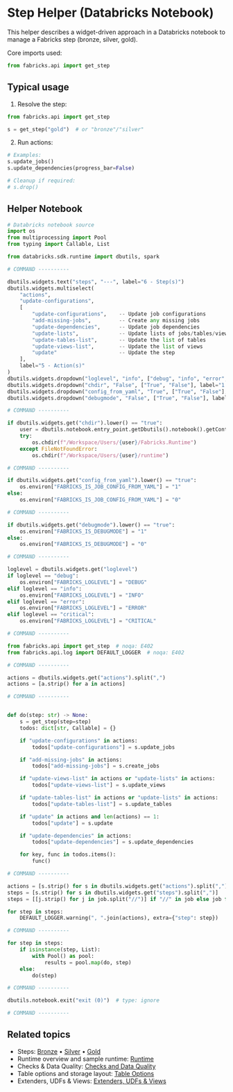 # Step Helper (Databricks Notebook)

This helper describes a widget-driven approach in a Databricks notebook to manage a Fabricks step (bronze, silver, gold). 

Core imports used:
```python
from fabricks.api import get_step
```

## Typical usage

1) Resolve the step:
```python
from fabricks.api import get_step

s = get_step("gold")  # or "bronze"/"silver"
```

2) Run actions:
```python
# Examples:
s.update_jobs()
s.update_dependencies(progress_bar=False)

# Cleanup if required:
# s.drop()
```

## Helper Notebook

``` python
# Databricks notebook source
import os
from multiprocessing import Pool
from typing import Callable, List

from databricks.sdk.runtime import dbutils, spark

# COMMAND ----------

dbutils.widgets.text("steps", "---", label="6 - Step(s)")
dbutils.widgets.multiselect(
    "actions",
    "update-configurations",
    [
        "update-configurations",    -- Update job configurations
        "add-missing-jobs",         -- Create any missing jobs
        "update-dependencies",      -- Update job dependencies
        "update-lists",             -- Update lists of jobs/tables/views
        "update-tables-list",       -- Update the list of tables
        "update-views-list",        -- Update the list of views
        "update"                    -- Update the step
    ],
    label="5 - Action(s)"
)
dbutils.widgets.dropdown("loglevel", "info", ["debug", "info", "error", "critical"], label="3 - Log Level")
dbutils.widgets.dropdown("chdir", "False", ["True", "False"], label="1 - Change Directory")
dbutils.widgets.dropdown("config_from_yaml", "True", ["True", "False"], label="2 - Use YAML")
dbutils.widgets.dropdown("debugmode", "False", ["True", "False"], label="4 - Debug Mode")

# COMMAND ----------

if dbutils.widgets.get("chdir").lower() == "true":
    user = dbutils.notebook.entry_point.getDbutils().notebook().getContext().userName().get()  # type: ignore
    try:
        os.chdir(f"/Workspace/Users/{user}/Fabricks.Runtime")
    except FileNotFoundError:
        os.chdir(f"/Workspace/Users/{user}/runtime")

# COMMAND ----------

if dbutils.widgets.get("config_from_yaml").lower() == "true":
    os.environ["FABRICKS_IS_JOB_CONFIG_FROM_YAML"] = "1"
else:
    os.environ["FABRICKS_IS_JOB_CONFIG_FROM_YAML"] = "0"

# COMMAND ----------

if dbutils.widgets.get("debugmode").lower() == "true":
    os.environ["FABRICKS_IS_DEBUGMODE"] = "1"
else:
    os.environ["FABRICKS_IS_DEBUGMODE"] = "0"

# COMMAND ----------

loglevel = dbutils.widgets.get("loglevel")
if loglevel == "debug":
    os.environ["FABRICKS_LOGLEVEL"] = "DEBUG"
elif loglevel == "info":
    os.environ["FABRICKS_LOGLEVEL"] = "INFO"
elif loglevel == "error":
    os.environ["FABRICKS_LOGLEVEL"] = "ERROR"
elif loglevel == "critical":
    os.environ["FABRICKS_LOGLEVEL"] = "CRITICAL"

# COMMAND ----------

from fabricks.api import get_step  # noqa: E402
from fabricks.api.log import DEFAULT_LOGGER  # noqa: E402

# COMMAND ----------

actions = dbutils.widgets.get("actions").split(",")
actions = [a.strip() for a in actions]

# COMMAND ----------


def do(step: str) -> None:
    s = get_step(step=step)
    todos: dict[str, Callable] = {}

    if "update-configurations" in actions:
        todos["update-configurations"] = s.update_jobs

    if "add-missing-jobs" in actions:
        todos["add-missing-jobs"] = s.create_jobs

    if "update-views-list" in actions or "update-lists" in actions:
        todos["update-views-list"] = s.update_views

    if "update-tables-list" in actions or "update-lists" in actions:
        todos["update-tables-list"] = s.update_tables

    if "update" in actions and len(actions) == 1:
        todos["update"] = s.update

    if "update-dependencies" in actions:
        todos["update-dependencies"] = s.update_dependencies

    for key, func in todos.items():
        func()

# COMMAND ----------

actions = [s.strip() for s in dbutils.widgets.get("actions").split(",")]
steps = [s.strip() for s in dbutils.widgets.get("steps").split(",")]
steps = [[j.strip() for j in job.split("//")] if "//" in job else job for job in steps]

for step in steps:
    DEFAULT_LOGGER.warning(", ".join(actions), extra={"step": step})

# COMMAND ----------

for step in steps:
    if isinstance(step, List):
        with Pool() as pool:
            results = pool.map(do, step)
    else:
        do(step)

# COMMAND ----------

dbutils.notebook.exit("exit (0)")  # type: ignore

# COMMAND ----------
```

## Related topics

- Steps: [Bronze](../steps/bronze.md) • [Silver](../steps/silver.md) • [Gold](../steps/gold.md)
- Runtime overview and sample runtime: [Runtime](../helpers/runtime.md)
- Checks & Data Quality: [Checks and Data Quality](../reference/checks-data-quality.md)
- Table options and storage layout: [Table Options](../reference/table-options.md)
- Extenders, UDFs & Views: [Extenders, UDFs & Views](../reference/extenders-udfs-parsers.md)
